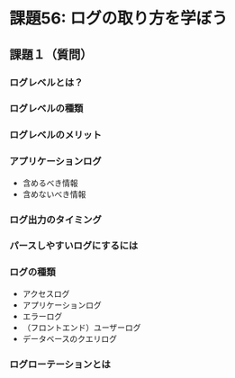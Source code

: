 # 課題56: ログの取り方を学ぼう

## 課題１（質問）

### ログレベルとは？

### ログレベルの種類


### ログレベルのメリット


### アプリケーションログ

- 含めるべき情報
- 含めないべき情報

### ログ出力のタイミング

### パースしやすいログにするには


### ログの種類

- アクセスログ
- アプリケーションログ
- エラーログ
- （フロントエンド）ユーザーログ
- データベースのクエリログ

### ログローテーションとは
